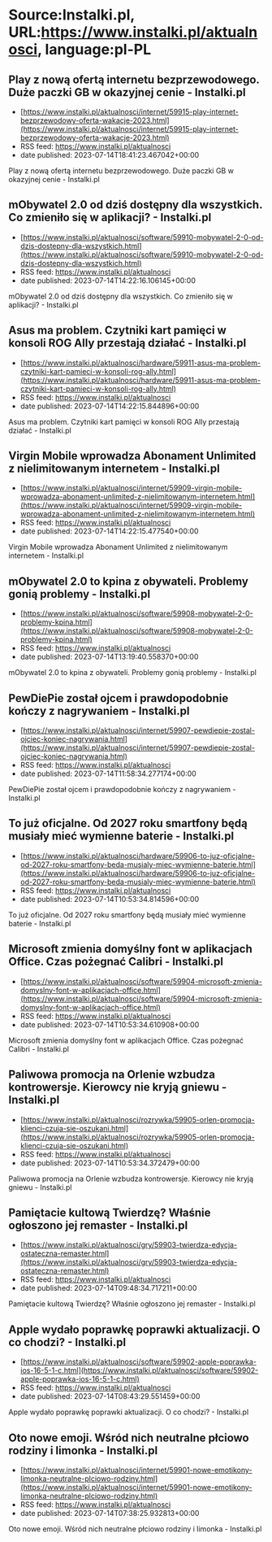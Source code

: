 # Source:Instalki.pl, URL:https://www.instalki.pl/aktualnosci, language:pl-PL

## Play z nową ofertą internetu bezprzewodowego. Duże paczki GB w okazyjnej cenie - Instalki.pl
 - [https://www.instalki.pl/aktualnosci/internet/59915-play-internet-bezprzewodowy-oferta-wakacje-2023.html](https://www.instalki.pl/aktualnosci/internet/59915-play-internet-bezprzewodowy-oferta-wakacje-2023.html)
 - RSS feed: https://www.instalki.pl/aktualnosci
 - date published: 2023-07-14T18:41:23.467042+00:00

Play z nową ofertą internetu bezprzewodowego. Duże paczki GB w okazyjnej cenie - Instalki.pl

## mObywatel 2.0 od dziś dostępny dla wszystkich. Co zmieniło się w aplikacji? - Instalki.pl
 - [https://www.instalki.pl/aktualnosci/software/59910-mobywatel-2-0-od-dzis-dostepny-dla-wszystkich.html](https://www.instalki.pl/aktualnosci/software/59910-mobywatel-2-0-od-dzis-dostepny-dla-wszystkich.html)
 - RSS feed: https://www.instalki.pl/aktualnosci
 - date published: 2023-07-14T14:22:16.106145+00:00

mObywatel 2.0 od dziś dostępny dla wszystkich. Co zmieniło się w aplikacji? - Instalki.pl

## Asus ma problem. Czytniki kart pamięci w konsoli ROG Ally przestają działać - Instalki.pl
 - [https://www.instalki.pl/aktualnosci/hardware/59911-asus-ma-problem-czytniki-kart-pamieci-w-konsoli-rog-ally.html](https://www.instalki.pl/aktualnosci/hardware/59911-asus-ma-problem-czytniki-kart-pamieci-w-konsoli-rog-ally.html)
 - RSS feed: https://www.instalki.pl/aktualnosci
 - date published: 2023-07-14T14:22:15.844896+00:00

Asus ma problem. Czytniki kart pamięci w konsoli ROG Ally przestają działać - Instalki.pl

## Virgin Mobile wprowadza Abonament Unlimited z nielimitowanym internetem - Instalki.pl
 - [https://www.instalki.pl/aktualnosci/internet/59909-virgin-mobile-wprowadza-abonament-unlimited-z-nielimitowanym-internetem.html](https://www.instalki.pl/aktualnosci/internet/59909-virgin-mobile-wprowadza-abonament-unlimited-z-nielimitowanym-internetem.html)
 - RSS feed: https://www.instalki.pl/aktualnosci
 - date published: 2023-07-14T14:22:15.477540+00:00

Virgin Mobile wprowadza Abonament Unlimited z nielimitowanym internetem - Instalki.pl

## mObywatel 2.0 to kpina z obywateli. Problemy gonią problemy - Instalki.pl
 - [https://www.instalki.pl/aktualnosci/software/59908-mobywatel-2-0-problemy-kpina.html](https://www.instalki.pl/aktualnosci/software/59908-mobywatel-2-0-problemy-kpina.html)
 - RSS feed: https://www.instalki.pl/aktualnosci
 - date published: 2023-07-14T13:19:40.558370+00:00

mObywatel 2.0 to kpina z obywateli. Problemy gonią problemy - Instalki.pl

## PewDiePie został ojcem i prawdopodobnie kończy z nagrywaniem - Instalki.pl
 - [https://www.instalki.pl/aktualnosci/internet/59907-pewdiepie-zostal-ojciec-koniec-nagrywania.html](https://www.instalki.pl/aktualnosci/internet/59907-pewdiepie-zostal-ojciec-koniec-nagrywania.html)
 - RSS feed: https://www.instalki.pl/aktualnosci
 - date published: 2023-07-14T11:58:34.277174+00:00

PewDiePie został ojcem i prawdopodobnie kończy z nagrywaniem - Instalki.pl

## To już oficjalne. Od 2027 roku smartfony będą musiały mieć wymienne baterie - Instalki.pl
 - [https://www.instalki.pl/aktualnosci/hardware/59906-to-juz-oficjalne-od-2027-roku-smartfony-beda-musialy-miec-wymienne-baterie.html](https://www.instalki.pl/aktualnosci/hardware/59906-to-juz-oficjalne-od-2027-roku-smartfony-beda-musialy-miec-wymienne-baterie.html)
 - RSS feed: https://www.instalki.pl/aktualnosci
 - date published: 2023-07-14T10:53:34.814596+00:00

To już oficjalne. Od 2027 roku smartfony będą musiały mieć wymienne baterie - Instalki.pl

## Microsoft zmienia domyślny font w aplikacjach Office. Czas pożegnać Calibri - Instalki.pl
 - [https://www.instalki.pl/aktualnosci/software/59904-microsoft-zmienia-domyslny-font-w-aplikacjach-office.html](https://www.instalki.pl/aktualnosci/software/59904-microsoft-zmienia-domyslny-font-w-aplikacjach-office.html)
 - RSS feed: https://www.instalki.pl/aktualnosci
 - date published: 2023-07-14T10:53:34.610908+00:00

Microsoft zmienia domyślny font w aplikacjach Office. Czas pożegnać Calibri - Instalki.pl

## Paliwowa promocja na Orlenie wzbudza kontrowersje. Kierowcy nie kryją gniewu - Instalki.pl
 - [https://www.instalki.pl/aktualnosci/rozrywka/59905-orlen-promocja-klienci-czuja-sie-oszukani.html](https://www.instalki.pl/aktualnosci/rozrywka/59905-orlen-promocja-klienci-czuja-sie-oszukani.html)
 - RSS feed: https://www.instalki.pl/aktualnosci
 - date published: 2023-07-14T10:53:34.372479+00:00

Paliwowa promocja na Orlenie wzbudza kontrowersje. Kierowcy nie kryją gniewu - Instalki.pl

## Pamiętacie kultową Twierdzę? Właśnie ogłoszono jej remaster - Instalki.pl
 - [https://www.instalki.pl/aktualnosci/gry/59903-twierdza-edycja-ostateczna-remaster.html](https://www.instalki.pl/aktualnosci/gry/59903-twierdza-edycja-ostateczna-remaster.html)
 - RSS feed: https://www.instalki.pl/aktualnosci
 - date published: 2023-07-14T09:48:34.717211+00:00

Pamiętacie kultową Twierdzę? Właśnie ogłoszono jej remaster - Instalki.pl

## Apple wydało poprawkę poprawki aktualizacji. O co chodzi? - Instalki.pl
 - [https://www.instalki.pl/aktualnosci/software/59902-apple-poprawka-ios-16-5-1-c.html](https://www.instalki.pl/aktualnosci/software/59902-apple-poprawka-ios-16-5-1-c.html)
 - RSS feed: https://www.instalki.pl/aktualnosci
 - date published: 2023-07-14T08:43:29.551459+00:00

Apple wydało poprawkę poprawki aktualizacji. O co chodzi? - Instalki.pl

## Oto nowe emoji. Wśród nich neutralne płciowo rodziny i limonka - Instalki.pl
 - [https://www.instalki.pl/aktualnosci/internet/59901-nowe-emotikony-limonka-neutralne-plciowo-rodziny.html](https://www.instalki.pl/aktualnosci/internet/59901-nowe-emotikony-limonka-neutralne-plciowo-rodziny.html)
 - RSS feed: https://www.instalki.pl/aktualnosci
 - date published: 2023-07-14T07:38:25.932813+00:00

Oto nowe emoji. Wśród nich neutralne płciowo rodziny i limonka - Instalki.pl


